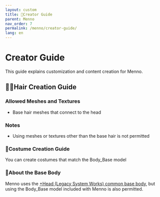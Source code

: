 ```yaml
---
layout: custom
title: 🎨Creator Guide
parent: Menno
nav_order: 7
permalink: /menno/creator-guide/
lang: en
---
```


# Creator Guide

This guide explains customization and content creation for Menno.


## 👨‍🦱Hair Creation Guide

### Allowed Meshes and Textures
- Base hair meshes that connect to the head

### Notes
- Using meshes or textures other than the base hair is not permitted

### 👕Costume Creation Guide
You can create costumes that match the Body_Base model

### 🧍About the Base Body

Menno uses the [+Head (Legacy System Works) common base body](https://booth.pm/ja/items/5153266), but using the Body_Base model included with Menno is also permitted. 